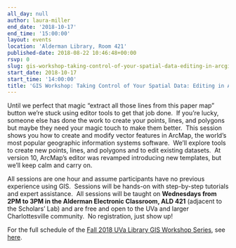 ```yaml
---
all_day: null
author: laura-miller
end_date: '2018-10-17'
end_time: '15:00:00'
layout: events
location: 'Alderman Library, Room 421'
published-date: 2018-08-22 10:46:48+00:00
rsvp: 0
slug: gis-workshop-taking-control-of-your-spatial-data-editing-in-arcgis-4
start_date: 2018-10-17
start_time: '14:00:00'
title: 'GIS Workshop: Taking Control of Your Spatial Data: Editing in ArcGIS'
---
```


Until we perfect that magic “extract all those lines from this paper map” button we’re stuck using editor tools to get that job done.  If you’re lucky, someone else has done the work to create your points, lines, and polygons but maybe they need your magic touch to make them better.  This session shows you how to create and modify vector features in ArcMap, the world’s most popular geographic information systems software.  We’ll explore tools to create new points, lines, and polygons and to edit existing datasets.  At version 10, ArcMap’s editor was revamped introducing new templates, but we’ll keep calm and carry on.

All sessions are one hour and assume participants have no previous experience using GIS.  Sessions will be hands-on with step-by-step tutorials and expert assistance.  All sessions will be taught on **Wednesdays from 2PM to 3PM in the Alderman Electronic Classroom, ALD 421** (adjacent to the Scholars’ Lab) and are free and open to the UVa and larger Charlottesville community.  No registration, just show up!

For the full schedule of the [Fall 2018 UVa Library GIS Workshop Series](http://scholarslab.org/geospatial-and-temporal/fall-2018-uva-library-gis-workshop-series/), see [here](http://scholarslab.org/geospatial-and-temporal/fall-2018-uva-library-gis-workshop-series/).
